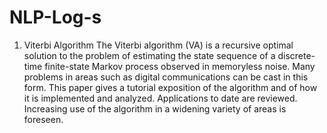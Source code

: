 # NLP-Log-s

1. Viterbi Algorithm
The Viterbi algorithm (VA) is a recursive optimal solution to the problem of estimating the state sequence of a discrete-time finite-state Markov process observed in memoryless noise. Many problems in areas such as digital communications can be cast in this form. This paper gives a tutorial exposition of the algorithm and of how it is implemented and analyzed. Applications to date are reviewed. Increasing use of the algorithm in a widening variety of areas is foreseen.